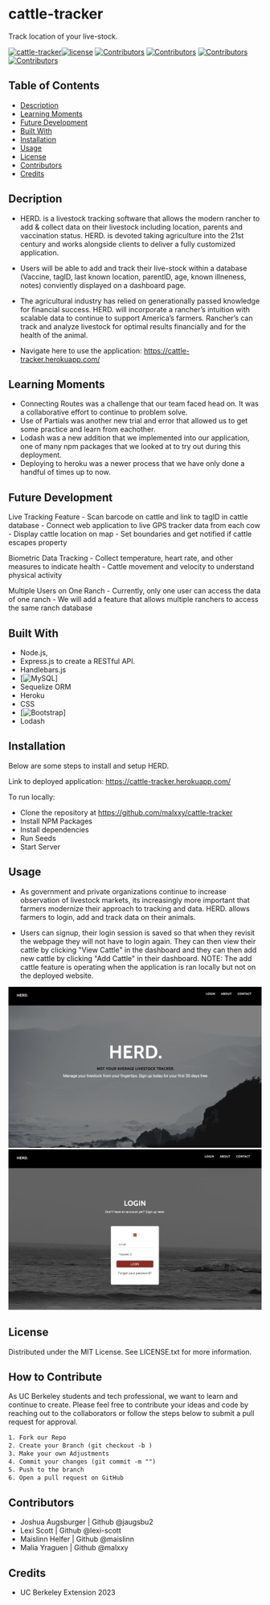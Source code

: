 # cattle-tracker
Track location of your live-stock.

[![cattle-tracker](https://img.shields.io/badge/Version-1.0-green)](https://github.com/malxxy/cattle-tracker)[![license](https://img.shields.io/badge/license-MIT-yellow)](https://github.com/malxxy/cattle-tracker/blob/main/LICENSE) [![Contributors](https://img.shields.io/badge/Collaborator-MAISLINN-blue)](https://github.com/Maislinn) [![Contributors](https://img.shields.io/badge/Collaborator-LEXI-blue)](https://github.com/lexi-scott) [![Contributors](https://img.shields.io/badge/Collaborator-MALIA-blue)](https://github.com/malxxy) [![Contributors](https://img.shields.io/badge/Collaborator-JOSH-blue)](https://github.com/jaugsbu2) 

## Table of Contents

- [Description](#decription)
- [Learning Moments](#learning-moments)
- [Future Development](#future-development)
- [Built With](#built-with)
- [Installation](#installation)
- [Usage](#usage)
- [License](#license)
- [Contributors](#Contributors)
- [Credits](#credits)

## Decription

- HERD. is a livestock tracking software that allows the modern rancher to add & collect data on their livestock including location, parents and vaccination status. HERD. is devoted taking agriculture into the 21st century and works alongside clients to deliver a fully customized application. 

- Users will be able to add and track their live-stock within a database (Vaccine, tagID, last known location, parentID, age, known illneness, notes) conviently displayed on a dashboard page. 

- The agricultural industry has relied on generationally passed knowledge for financial success. HERD. will incorporate a rancher’s intuition with scalable data to continue to support America’s farmers. Rancher’s can track and analyze livestock for optimal results financially and for the health of the animal.

- Navigate here to use the application: https://cattle-tracker.herokuapp.com/



## Learning Moments
- Connecting Routes was a challenge that our team faced head on. It was a collaborative effort to continue to problem solve. 
- Use of Partials was another new trial and error that allowed us to get some practice and learn from eachother. 
- Lodash was a new addition that we implemented into our application, one of many npm packages that we looked at to try out during this deployment. 
- Deploying to heroku was a newer process that we have only done a handful of times up to now.

## Future Development
Live Tracking Feature
    - Scan barcode on cattle and link to tagID in cattle database
    - Connect web application to live GPS tracker data from each cow
    - Display cattle location on map
    - Set boundaries and get notified if cattle escapes property

Biometric Data Tracking
    - Collect temperature, heart rate, and other measures to indicate health
    - Cattle movement and velocity to understand physical activity

Multiple Users on One Ranch
    - Currently, only one user can access the data of one ranch
    - We will add a feature that allows multiple ranchers to access the same ranch database

## Built With

- Node.js, 
- Express.js to create a RESTful API. 
- Handlebars.js
- [![MySQL](https://img.shields.io/badge/MySQL-005C84?style=for-the-badge&logo=mysql&logoColor=white)]
- Sequelize ORM
- Heroku
- CSS
- [![Bootstrap](https://img.shields.io/badge/Bootstrap-563D7C?style=for-the-badge&logo=bootstrap&logoColor=white)]
- Lodash


## Installation

Below are some steps to install and setup HERD.

Link to deployed application: https://cattle-tracker.herokuapp.com/

To run locally:
- Clone the repository at https://github.com/malxxy/cattle-tracker
- Install NPM Packages
- Install dependencies
- Run Seeds
- Start Server 


## Usage

- As government and private organizations continue to increase observation of livestock markets, its increasingly more important that farmers modernize their approach to tracking and data. HERD. allows farmers to login, add and track data on their animals. 

- Users can signup, their login session is saved so that when they revisit the webpage they will not have to login again. They can then view their cattle by clicking "View Cattle" in the dashboard and they can then add new cattle by clicking "Add Cattle" in their dashboard. NOTE: The add cattle feature is operating when the application is ran locally but not on the deployed website.

![Home Page](public/assets/img/Home_Page.png)
![Login](public/assets/img/Login.png)


## License

Distributed under the MIT License. See LICENSE.txt for more information.


## How to Contribute

As UC Berkeley students and tech professional, we want to learn and continue to create. Please feel free to contribute your ideas and code by reaching out to the collaborators or follow the steps below to submit a pull request for approval. 

    1. Fork our Repo
    2. Create your Branch (git checkout -b )
    3. Make your own Adjustments 
    4. Commit your changes (git commit -m "")  
    5. Push to the branch 
    6. Open a pull request on GitHub

## Contributors

- Joshua Augsburger | Github @jaugsbu2
- Lexi Scott | Github @lexi-scott
- Maislinn Helfer | Github @maislinn
- Malia Yraguen | Github @malxxy

## Credits
- UC Berkeley Extension 2023









